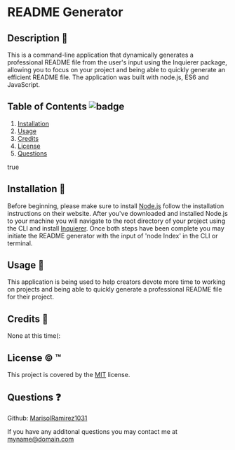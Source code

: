 # README Generator

  
  ## Description 📖
  This is a command-line application that dynamically generates a professional README file from the user's input using the Inquierer package, allowing you to focus on your project and being able to quickly generate an efficient README file. The application was built with node.js, ES6 and JavaScript.

  ## Table of Contents ![badge](https://img.shields.io/badge/License-MIT-blue)

  1. [Installation](##installation)
  2. [Usage](#usage)
  3. [Credits](#credits)
  4. [License](#license)
  5. [Questions](#contact)

  true


  ## Installation 💾
  Before beginning, please make sure to install [Node.js](https://nodejs.org/en/) follow the installation instructions on their website. After you've downloaded and installed Node.js to your machine you will navigate to the root directory of your project using the CLI and install [Inquierer](https://www.npmjs.com/package/inquirer). Once both steps have been complete you may initiate the README generator with the input of 'node Index' in the CLI or terminal.

  ## Usage 🧰 
  This application is being used to help creators devote more time to working on projects and being able to quickly generate a professional README file for their project.

  ## Credits 🤝
  None at this time(:

  ## License © ™️
  This project is covered by the [MIT](https://choosealicense.com/) license.

  ## Questions ❓
  
  Github: [MarisolRamirez1031](https://github.com/MarisolRamirez1031)

  If you have any additonal questions you may contact me at myname@domain.com




